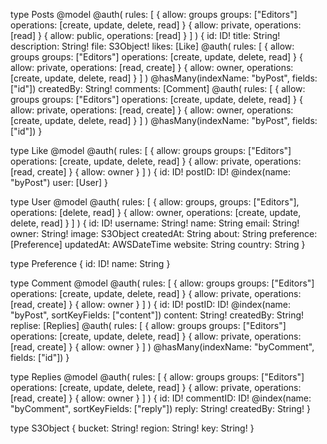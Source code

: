 type Posts
@model
@auth(
rules: [
{
allow: groups
groups: ["Editors"]
operations: [create, update, delete, read]
}
{ allow: private, operations: [read] }
{ allow: public, operations: [read] }
]
) {
id: ID!
title: String!
description: String!
file: S3Object!
likes: [Like]
@auth(
rules: [
{
allow: groups
groups: ["Editors"]
operations: [create, update, delete, read]
}
{ allow: private, operations: [read, create] }
{ allow: owner, operations: [create, update, delete, read] }
]
)
@hasMany(indexName: "byPost", fields: ["id"])
createdBy: String!
comments: [Comment]
@auth(
rules: [
{
allow: groups
groups: ["Editors"]
operations: [create, update, delete, read]
}
{ allow: private, operations: [read, create] }
{ allow: owner, operations: [create, update, delete, read] }
]
)
@hasMany(indexName: "byPost", fields: ["id"])
}

type Like
@model
@auth(
rules: [
{
allow: groups
groups: ["Editors"]
operations: [create, update, delete, read]
}
{ allow: private, operations: [read, create] }
{ allow: owner }
]
) {
id: ID!
postID: ID! @index(name: "byPost")
user: [User]
}

type User
@model
@auth(
rules: [
{ allow: groups, groups: ["Editors"], operations: [delete, read] }
{ allow: owner, operations: [create, update, delete, read] }
]
) {
id: ID!
username: String!
name: String
email: String!
owner: String!
image: S3Object
createdAt: String
about: String
preference: [Preference]
updatedAt: AWSDateTime
website: String
country: String
}

type Preference {
id: ID!
name: String
}

type Comment
@model
@auth(
rules: [
{
allow: groups
groups: ["Editors"]
operations: [create, update, delete, read]
}
{ allow: private, operations: [read, create] }
{ allow: owner }
]
) {
id: ID!
postID: ID! @index(name: "byPost", sortKeyFields: ["content"])
content: String!
createdBy: String!
replise: [Replies]
@auth(
rules: [
{
allow: groups
groups: ["Editors"]
operations: [create, update, delete, read]
}
{ allow: private, operations: [read, create] }
{ allow: owner }
]
)
@hasMany(indexName: "byComment", fields: ["id"])
}

type Replies
@model
@auth(
rules: [
{
allow: groups
groups: ["Editors"]
operations: [create, update, delete, read]
}
{ allow: private, operations: [read, create] }
{ allow: owner }
]
) {
id: ID!
commentID: ID! @index(name: "byComment", sortKeyFields: ["reply"])
reply: String!
createdBy: String!
}

type S3Object {
bucket: String!
region: String!
key: String!
}
